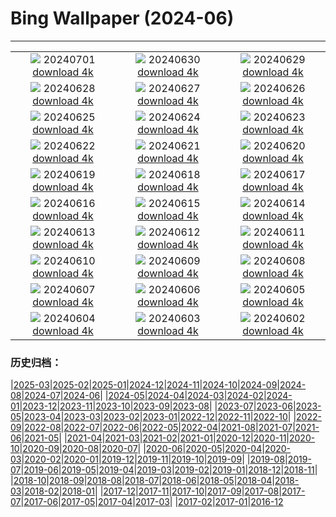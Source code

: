 # Bing Wallpaper (2024-06)
**************
| | | |
| :----: | :----: | :----: |
| ![](https://www.bing.com/th?id=OHR.FisgardLighthouse_EN-IN6359811191_1920x1080.jpg) 20240701 [download 4k](https://www.bing.com/th?id=OHR.FisgardLighthouse_EN-IN6359811191_UHD.jpg) | ![](https://www.bing.com/th?id=OHR.UbudBali_EN-IN5820803064_1920x1080.jpg) 20240630 [download 4k](https://www.bing.com/th?id=OHR.UbudBali_EN-IN5820803064_UHD.jpg) | ![](https://www.bing.com/th?id=OHR.TourCorsica_EN-IN1515947386_1920x1080.jpg) 20240629 [download 4k](https://www.bing.com/th?id=OHR.TourCorsica_EN-IN1515947386_UHD.jpg) |
| ![](https://www.bing.com/th?id=OHR.ChristopherPark_EN-IN0638219094_1920x1080.jpg) 20240628 [download 4k](https://www.bing.com/th?id=OHR.ChristopherPark_EN-IN0638219094_UHD.jpg) | ![](https://www.bing.com/th?id=OHR.FlorenceDuomo_EN-IN0160356722_1920x1080.jpg) 20240627 [download 4k](https://www.bing.com/th?id=OHR.FlorenceDuomo_EN-IN0160356722_UHD.jpg) | ![](https://www.bing.com/th?id=OHR.CardinalfishAnemone_EN-IN9820574473_1920x1080.jpg) 20240626 [download 4k](https://www.bing.com/th?id=OHR.CardinalfishAnemone_EN-IN9820574473_UHD.jpg) |
| ![](https://www.bing.com/th?id=OHR.FireWave_EN-IN8852870354_1920x1080.jpg) 20240625 [download 4k](https://www.bing.com/th?id=OHR.FireWave_EN-IN8852870354_UHD.jpg) | ![](https://www.bing.com/th?id=OHR.FloresIsland_EN-IN8603604106_1920x1080.jpg) 20240624 [download 4k](https://www.bing.com/th?id=OHR.FloresIsland_EN-IN8603604106_UHD.jpg) | ![](https://www.bing.com/th?id=OHR.DhakaBangladesh_EN-IN8185160838_1920x1080.jpg) 20240623 [download 4k](https://www.bing.com/th?id=OHR.DhakaBangladesh_EN-IN8185160838_UHD.jpg) |
| ![](https://www.bing.com/th?id=OHR.BrazilRainforest_EN-IN7651435144_1920x1080.jpg) 20240622 [download 4k](https://www.bing.com/th?id=OHR.BrazilRainforest_EN-IN7651435144_UHD.jpg) | ![](https://www.bing.com/th?id=OHR.RishikeshYoga_EN-IN7223104789_1920x1080.jpg) 20240621 [download 4k](https://www.bing.com/th?id=OHR.RishikeshYoga_EN-IN7223104789_UHD.jpg) | ![](https://www.bing.com/th?id=OHR.KokinoMacedonia_EN-IN6950788998_1920x1080.jpg) 20240620 [download 4k](https://www.bing.com/th?id=OHR.KokinoMacedonia_EN-IN6950788998_UHD.jpg) |
| ![](https://www.bing.com/th?id=OHR.LewaGiraffe_EN-IN6464213350_1920x1080.jpg) 20240619 [download 4k](https://www.bing.com/th?id=OHR.LewaGiraffe_EN-IN6464213350_UHD.jpg) | ![](https://www.bing.com/th?id=OHR.LupinIceland_EN-IN5917999831_1920x1080.jpg) 20240618 [download 4k](https://www.bing.com/th?id=OHR.LupinIceland_EN-IN5917999831_UHD.jpg) | ![](https://www.bing.com/th?id=OHR.HummingThistle_EN-IN5574978979_1920x1080.jpg) 20240617 [download 4k](https://www.bing.com/th?id=OHR.HummingThistle_EN-IN5574978979_UHD.jpg) |
| ![](https://www.bing.com/th?id=OHR.RedFoxDad_EN-IN5300607847_1920x1080.jpg) 20240616 [download 4k](https://www.bing.com/th?id=OHR.RedFoxDad_EN-IN5300607847_UHD.jpg) | ![](https://www.bing.com/th?id=OHR.NazareWave_EN-IN4905008694_1920x1080.jpg) 20240615 [download 4k](https://www.bing.com/th?id=OHR.NazareWave_EN-IN4905008694_UHD.jpg) | ![](https://www.bing.com/th?id=OHR.PeggysCove_EN-IN3870968283_1920x1080.jpg) 20240614 [download 4k](https://www.bing.com/th?id=OHR.PeggysCove_EN-IN3870968283_UHD.jpg) |
| ![](https://www.bing.com/th?id=OHR.RegistanUzbekistan_EN-IN9701496758_1920x1080.jpg) 20240613 [download 4k](https://www.bing.com/th?id=OHR.RegistanUzbekistan_EN-IN9701496758_UHD.jpg) | ![](https://www.bing.com/th?id=OHR.BigBendMilkyWay_EN-IN9317716190_1920x1080.jpg) 20240612 [download 4k](https://www.bing.com/th?id=OHR.BigBendMilkyWay_EN-IN9317716190_UHD.jpg) | ![](https://www.bing.com/th?id=OHR.GemsbokBotswana_EN-IN8918609883_1920x1080.jpg) 20240611 [download 4k](https://www.bing.com/th?id=OHR.GemsbokBotswana_EN-IN8918609883_UHD.jpg) |
| ![](https://www.bing.com/th?id=OHR.OsakaNight_EN-IN8651020175_1920x1080.jpg) 20240610 [download 4k](https://www.bing.com/th?id=OHR.OsakaNight_EN-IN8651020175_UHD.jpg) | ![](https://www.bing.com/th?id=OHR.BardenasBiosphere_EN-IN8176973788_1920x1080.jpg) 20240609 [download 4k](https://www.bing.com/th?id=OHR.BardenasBiosphere_EN-IN8176973788_UHD.jpg) | ![](https://www.bing.com/th?id=OHR.KillikRiverAlaska_EN-IN7273907470_1920x1080.jpg) 20240608 [download 4k](https://www.bing.com/th?id=OHR.KillikRiverAlaska_EN-IN7273907470_UHD.jpg) |
| ![](https://www.bing.com/th?id=OHR.HumpbackFamily_EN-IN7046950046_1920x1080.jpg) 20240607 [download 4k](https://www.bing.com/th?id=OHR.HumpbackFamily_EN-IN7046950046_UHD.jpg) | ![](https://www.bing.com/th?id=OHR.LesBravesNormandy_EN-IN6765304384_1920x1080.jpg) 20240606 [download 4k](https://www.bing.com/th?id=OHR.LesBravesNormandy_EN-IN6765304384_UHD.jpg) | ![](https://www.bing.com/th?id=OHR.MadagascarRiver_EN-IN6496543904_1920x1080.jpg) 20240605 [download 4k](https://www.bing.com/th?id=OHR.MadagascarRiver_EN-IN6496543904_UHD.jpg) |
| ![](https://www.bing.com/th?id=OHR.ChestnutBeeEater_EN-IN6283551210_1920x1080.jpg) 20240604 [download 4k](https://www.bing.com/th?id=OHR.ChestnutBeeEater_EN-IN6283551210_UHD.jpg) | ![](https://www.bing.com/th?id=OHR.JaswantThadaIN_EN-IN5851391718_1920x1080.jpg) 20240603 [download 4k](https://www.bing.com/th?id=OHR.JaswantThadaIN_EN-IN5851391718_UHD.jpg) | ![](https://www.bing.com/th?id=OHR.IndiaHampi_EN-IN5466875133_1920x1080.jpg) 20240602 [download 4k](https://www.bing.com/th?id=OHR.IndiaHampi_EN-IN5466875133_UHD.jpg) |

### 历史归档：

|[2025-03](/../2025-03/2025-03.md)|[2025-02](/../2025-02/2025-02.md)|[2025-01](/../2025-01/2025-01.md)|[2024-12](/../2024-12/2024-12.md)|[2024-11](/../2024-11/2024-11.md)|[2024-10](/../2024-10/2024-10.md)|[2024-09](/../2024-09/2024-09.md)|[2024-08](/../2024-08/2024-08.md)|[2024-07](/../2024-07/2024-07.md)|[2024-06](/2024-06.md)|
|[2024-05](/../2024-05/2024-05.md)|[2024-04](/../2024-04/2024-04.md)|[2024-03](/../2024-03/2024-03.md)|[2024-02](/../2024-02/2024-02.md)|[2024-01](/../2024-01/2024-01.md)|[2023-12](/../2023-12/2023-12.md)|[2023-11](/../2023-11/2023-11.md)|[2023-10](/../2023-10/2023-10.md)|[2023-09](/../2023-09/2023-09.md)|[2023-08](/../2023-08/2023-08.md)|
|[2023-07](/../2023-07/2023-07.md)|[2023-06](/../2023-06/2023-06.md)|[2023-05](/../2023-05/2023-05.md)|[2023-04](/../2023-04/2023-04.md)|[2023-03](/../2023-03/2023-03.md)|[2023-02](/../2023-02/2023-02.md)|[2023-01](/../2023-01/2023-01.md)|[2022-12](/../2022-12/2022-12.md)|[2022-11](/../2022-11/2022-11.md)|[2022-10](/../2022-10/2022-10.md)|
|[2022-09](/../2022-09/2022-09.md)|[2022-08](/../2022-08/2022-08.md)|[2022-07](/../2022-07/2022-07.md)|[2022-06](/../2022-06/2022-06.md)|[2022-05](/../2022-05/2022-05.md)|[2022-04](/../2022-04/2022-04.md)|[2021-08](/../2021-08/2021-08.md)|[2021-07](/../2021-07/2021-07.md)|[2021-06](/../2021-06/2021-06.md)|[2021-05](/../2021-05/2021-05.md)|
|[2021-04](/../2021-04/2021-04.md)|[2021-03](/../2021-03/2021-03.md)|[2021-02](/../2021-02/2021-02.md)|[2021-01](/../2021-01/2021-01.md)|[2020-12](/../2020-12/2020-12.md)|[2020-11](/../2020-11/2020-11.md)|[2020-10](/../2020-10/2020-10.md)|[2020-09](/../2020-09/2020-09.md)|[2020-08](/../2020-08/2020-08.md)|[2020-07](/../2020-07/2020-07.md)|
|[2020-06](/../2020-06/2020-06.md)|[2020-05](/../2020-05/2020-05.md)|[2020-04](/../2020-04/2020-04.md)|[2020-03](/../2020-03/2020-03.md)|[2020-02](/../2020-02/2020-02.md)|[2020-01](/../2020-01/2020-01.md)|[2019-12](/../2019-12/2019-12.md)|[2019-11](/../2019-11/2019-11.md)|[2019-10](/../2019-10/2019-10.md)|[2019-09](/../2019-09/2019-09.md)|
|[2019-08](/../2019-08/2019-08.md)|[2019-07](/../2019-07/2019-07.md)|[2019-06](/../2019-06/2019-06.md)|[2019-05](/../2019-05/2019-05.md)|[2019-04](/../2019-04/2019-04.md)|[2019-03](/../2019-03/2019-03.md)|[2019-02](/../2019-02/2019-02.md)|[2019-01](/../2019-01/2019-01.md)|[2018-12](/../2018-12/2018-12.md)|[2018-11](/../2018-11/2018-11.md)|
|[2018-10](/../2018-10/2018-10.md)|[2018-09](/../2018-09/2018-09.md)|[2018-08](/../2018-08/2018-08.md)|[2018-07](/../2018-07/2018-07.md)|[2018-06](/../2018-06/2018-06.md)|[2018-05](/../2018-05/2018-05.md)|[2018-04](/../2018-04/2018-04.md)|[2018-03](/../2018-03/2018-03.md)|[2018-02](/../2018-02/2018-02.md)|[2018-01](/../2018-01/2018-01.md)|
|[2017-12](/../2017-12/2017-12.md)|[2017-11](/../2017-11/2017-11.md)|[2017-10](/../2017-10/2017-10.md)|[2017-09](/../2017-09/2017-09.md)|[2017-08](/../2017-08/2017-08.md)|[2017-07](/../2017-07/2017-07.md)|[2017-06](/../2017-06/2017-06.md)|[2017-05](/../2017-05/2017-05.md)|[2017-04](/../2017-04/2017-04.md)|[2017-03](/../2017-03/2017-03.md)|
|[2017-02](/../2017-02/2017-02.md)|[2017-01](/../2017-01/2017-01.md)|[2016-12](/../2016-12/2016-12.md)